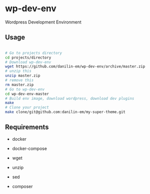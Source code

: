 # wp-dev-env
Wordpress Development Environment

## Usage

```bash

# Go to projects directory
cd projects/directory
# Download wp-dev-env
wget https://github.com/danilin-em/wp-dev-env/archive/master.zip
# unzip this
unzip master.zip
# remove this
rm master.zip
# Go to wp-dev-env
cd wp-dev-env-master
# Build env image, download wordpress, download dev plugins
make
# Clone your project
make clone/git@github.com:danilin-em/my-super-theme.git

```

## Requirements

- docker
- docker-compose

- wget
- unzip
- sed

- composer

